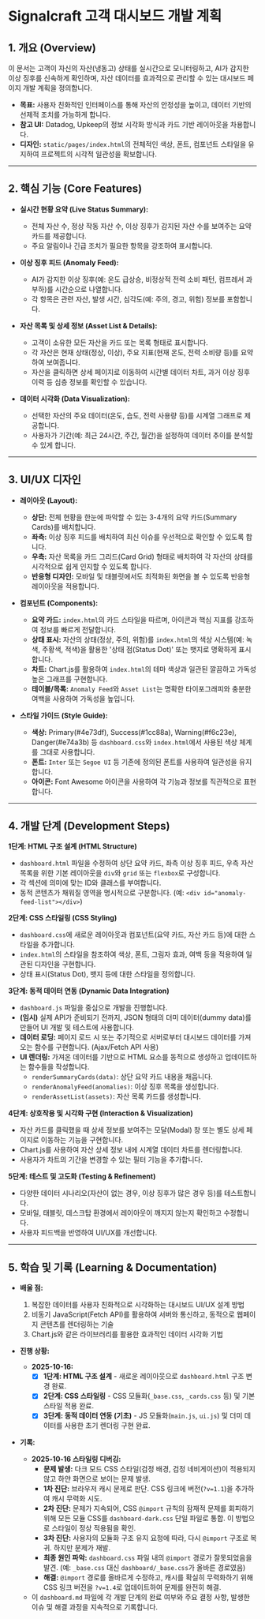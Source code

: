 # Signalcraft 고객 대시보드 개발 계획

## 1. 개요 (Overview)

이 문서는 고객이 자신의 자산(냉동고) 상태를 실시간으로 모니터링하고, AI가 감지한 이상 징후를 신속하게 확인하며, 자산 데이터를 효과적으로 관리할 수 있는 대시보드 페이지 개발 계획을 정의합니다.

- **목표:** 사용자 친화적인 인터페이스를 통해 자산의 안정성을 높이고, 데이터 기반의 선제적 조치를 가능하게 합니다.
- **참고 UI:** Datadog, Upkeep의 정보 시각화 방식과 카드 기반 레이아웃을 차용합니다.
- **디자인:** `static/pages/index.html`의 전체적인 색상, 폰트, 컴포넌트 스타일을 유지하여 프로젝트의 시각적 일관성을 확보합니다.

---

## 2. 핵심 기능 (Core Features)

- **실시간 현황 요약 (Live Status Summary):**
    - 전체 자산 수, 정상 작동 자산 수, 이상 징후가 감지된 자산 수를 보여주는 요약 카드를 제공합니다.
    - 주요 알림이나 긴급 조치가 필요한 항목을 강조하여 표시합니다.

- **이상 징후 피드 (Anomaly Feed):**
    - AI가 감지한 이상 징후(예: 온도 급상승, 비정상적 전력 소비 패턴, 컴프레서 과부하)를 시간순으로 나열합니다.
    - 각 항목은 관련 자산, 발생 시간, 심각도(예: 주의, 경고, 위험) 정보를 포함합니다.

- **자산 목록 및 상세 정보 (Asset List & Details):**
    - 고객이 소유한 모든 자산을 카드 또는 목록 형태로 표시합니다.
    - 각 자산은 현재 상태(정상, 이상), 주요 지표(현재 온도, 전력 소비량 등)를 요약하여 보여줍니다.
    - 자산을 클릭하면 상세 페이지로 이동하여 시간별 데이터 차트, 과거 이상 징후 이력 등 심층 정보를 확인할 수 있습니다.

- **데이터 시각화 (Data Visualization):**
    - 선택한 자산의 주요 데이터(온도, 습도, 전력 사용량 등)를 시계열 그래프로 제공합니다.
    - 사용자가 기간(예: 최근 24시간, 주간, 월간)을 설정하여 데이터 추이를 분석할 수 있게 합니다.

---

## 3. UI/UX 디자인

- **레이아웃 (Layout):**
    - **상단:** 전체 현황을 한눈에 파악할 수 있는 3-4개의 요약 카드(Summary Cards)를 배치합니다.
    - **좌측:** 이상 징후 피드를 배치하여 최신 이슈를 우선적으로 확인할 수 있도록 합니다.
    - **우측:** 자산 목록을 카드 그리드(Card Grid) 형태로 배치하여 각 자산의 상태를 시각적으로 쉽게 인지할 수 있도록 합니다.
    - **반응형 디자인:** 모바일 및 태블릿에서도 최적화된 화면을 볼 수 있도록 반응형 레이아웃을 적용합니다.

- **컴포넌트 (Components):**
    - **요약 카드:** `index.html`의 카드 스타일을 따르며, 아이콘과 핵심 지표를 강조하여 정보를 빠르게 전달합니다.
    - **상태 표시:** 자산의 상태(정상, 주의, 위험)를 `index.html`의 색상 시스템(예: 녹색, 주황색, 적색)을 활용한 '상태 점(Status Dot)' 또는 뱃지로 명확하게 표시합니다.
    - **차트:** Chart.js를 활용하여 `index.html`의 테마 색상과 일관된 깔끔하고 가독성 높은 그래프를 구현합니다.
    - **테이블/목록:** `Anomaly Feed`와 `Asset List`는 명확한 타이포그래피와 충분한 여백을 사용하여 가독성을 높입니다.

- **스타일 가이드 (Style Guide):**
    - **색상:** Primary(#4e73df), Success(#1cc88a), Warning(#f6c23e), Danger(#e74a3b) 등 `dashboard.css`와 `index.html`에서 사용된 색상 체계를 그대로 사용합니다.
    - **폰트:** `Inter` 또는 `Segoe UI` 등 기존에 정의된 폰트를 사용하여 일관성을 유지합니다.
    - **아이콘:** Font Awesome 아이콘을 사용하여 각 기능과 정보를 직관적으로 표현합니다.

---

## 4. 개발 단계 (Development Steps)

**1단계: HTML 구조 설계 (HTML Structure)**
- `dashboard.html` 파일을 수정하여 상단 요약 카드, 좌측 이상 징후 피드, 우측 자산 목록을 위한 기본 레이아웃을 `div`와 `grid` 또는 `flexbox`로 구성합니다.
- 각 섹션에 의미에 맞는 ID와 클래스를 부여합니다.
- 동적 콘텐츠가 채워질 영역을 명시적으로 구분합니다. (예: `<div id="anomaly-feed-list"></div>`)

**2단계: CSS 스타일링 (CSS Styling)**
- `dashboard.css`에 새로운 레이아웃과 컴포넌트(요약 카드, 자산 카드 등)에 대한 스타일을 추가합니다.
- `index.html`의 스타일을 참조하여 색상, 폰트, 그림자 효과, 여백 등을 적용하여 일관된 디자인을 구현합니다.
- 상태 표시(Status Dot), 뱃지 등에 대한 스타일을 정의합니다.

**3단계: 동적 데이터 연동 (Dynamic Data Integration)**
- `dashboard.js` 파일을 중심으로 개발을 진행합니다.
- **(임시)** 실제 API가 준비되기 전까지, JSON 형태의 더미 데이터(dummy data)를 만들어 UI 개발 및 테스트에 사용합니다.
- **데이터 로딩:** 페이지 로드 시 또는 주기적으로 서버로부터 대시보드 데이터를 가져오는 함수를 구현합니다. (Ajax/Fetch API 사용)
- **UI 렌더링:** 가져온 데이터를 기반으로 HTML 요소를 동적으로 생성하고 업데이트하는 함수들을 작성합니다.
    - `renderSummaryCards(data)`: 상단 요약 카드 내용을 채웁니다.
    - `renderAnomalyFeed(anomalies)`: 이상 징후 목록을 생성합니다.
    - `renderAssetList(assets)`: 자산 목록 카드를 생성합니다.

**4단계: 상호작용 및 시각화 구현 (Interaction & Visualization)**
- 자산 카드를 클릭했을 때 상세 정보를 보여주는 모달(Modal) 창 또는 별도 상세 페이지로 이동하는 기능을 구현합니다.
- Chart.js를 사용하여 자산 상세 정보 내에 시계열 데이터 차트를 렌더링합니다.
- 사용자가 차트의 기간을 변경할 수 있는 필터 기능을 추가합니다.

**5단계: 테스트 및 고도화 (Testing & Refinement)**
- 다양한 데이터 시나리오(자산이 없는 경우, 이상 징후가 많은 경우 등)를 테스트합니다.
- 모바일, 태블릿, 데스크탑 환경에서 레이아웃이 깨지지 않는지 확인하고 수정합니다.
- 사용자 피드백을 반영하여 UI/UX를 개선합니다.

---

## 5. 학습 및 기록 (Learning & Documentation)

- **배울 점:**
    1. 복잡한 데이터를 사용자 친화적으로 시각화하는 대시보드 UI/UX 설계 방법
    2. 비동기 JavaScript(Fetch API)를 활용하여 서버와 통신하고, 동적으로 웹페이지 콘텐츠를 렌더링하는 기술
    3. Chart.js와 같은 라이브러리를 활용한 효과적인 데이터 시각화 기법

- **진행 상황:**
    - **2025-10-16:**
        - [x] **1단계: HTML 구조 설계** - 새로운 레이아웃으로 `dashboard.html` 구조 변경 완료.
        - [x] **2단계: CSS 스타일링** - CSS 모듈화(`_base.css`, `_cards.css` 등) 및 기본 스타일 적용 완료.
        - [x] **3단계: 동적 데이터 연동 (기초)** - JS 모듈화(`main.js`, `ui.js`) 및 더미 데이터를 사용한 초기 렌더링 구현 완료.

- **기록:**
    - **2025-10-16 스타일링 디버깅:**
        - **문제 발생:** 다크 모드 CSS 스타일(검정 배경, 검정 네비게이션)이 적용되지 않고 하얀 화면으로 보이는 문제 발생.
        - **1차 진단:** 브라우저 캐시 문제로 판단. CSS 링크에 버전(`?v=1.1`)을 추가하여 캐시 무력화 시도.
        - **2차 진단:** 문제가 지속되어, CSS `@import` 규칙의 잠재적 문제를 회피하기 위해 모든 모듈 CSS를 `dashboard-dark.css` 단일 파일로 통합. 이 방법으로 스타일이 정상 적용됨을 확인.
        - **3차 진단:** 사용자의 모듈화 구조 유지 요청에 따라, 다시 `@import` 구조로 복귀. 하지만 문제가 재발.
        - **최종 원인 파악:** `dashboard.css` 파일 내의 `@import` 경로가 잘못되었음을 발견. (예: `_base.css` 대신 `dashboard/_base.css`가 올바른 경로였음)
        - **해결:** `@import` 경로를 올바르게 수정하고, 캐시를 확실히 무력화하기 위해 CSS 링크 버전을 `?v=1.4`로 업데이트하여 문제를 완전히 해결.
    - 이 `dashboard.md` 파일에 각 개발 단계의 완료 여부와 주요 결정 사항, 발생한 이슈 및 해결 과정을 지속적으로 기록합니다.
